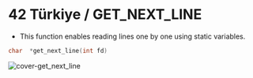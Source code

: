 # 42 Türkiye / GET_NEXT_LINE

- This function enables reading lines one by one using static variables.

```C
char  *get_next_line(int fd)
```

![cover-get_next_line](https://github.com/user-attachments/assets/84efaf55-8043-411d-8860-d32a02c03abf)
